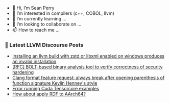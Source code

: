 - 👋 Hi, I’m Sean Perry
- 👀 I’m interested in compilers (c++, COBOL, llvm)
- 🌱 I’m currently learning ...
- 💞️ I’m looking to collaborate on ...
- 📫 How to reach me ...

<!---
s66perry/s66perry is a ✨ special ✨ repository because its `README.md` (this file) appears on your GitHub profile.
You can click the Preview link to take a look at your changes.
--->
### 📕 Latest LLVM Discourse Posts

<!-- DISCOURSE-LLVM:START -->
- [Installing an llvm build with zstd or libxml enabled on windows produces an invalid installation](https://discourse.llvm.org/t/installing-an-llvm-build-with-zstd-or-libxml-enabled-on-windows-produces-an-invalid-installation/78197#post_1)
- [[RFC] BOLT-based binary analysis tool to verify correctness of security hardening](https://discourse.llvm.org/t/rfc-bolt-based-binary-analysis-tool-to-verify-correctness-of-security-hardening/78148#post_4)
- [Clang format feature request: always break after opening parenthesis of function signature Kevlin Henney&#39;s style](https://discourse.llvm.org/t/clang-format-feature-request-always-break-after-opening-parenthesis-of-function-signature-kevlin-henneys-style/57338#post_2)
- [Error running Cuda Tensorcore examples](https://discourse.llvm.org/t/error-running-cuda-tensorcore-examples/78191#post_1)
- [How about apply RDF to AArch64?](https://discourse.llvm.org/t/how-about-apply-rdf-to-aarch64/78190#post_1)
<!-- DISCOURSE-LLVM:END -->
